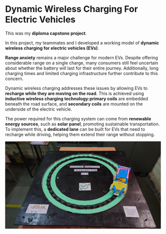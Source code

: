 # Dynamic Wireless Charging For Electric Vehicles 

This was my **diploma capstone project**.

In this project, my teammates and I developed a working model of **dynamic wireless charging for electric vehicles (EVs)**.

**Range anxiety** remains a major challenge for modern EVs. Despite offering considerable range on a single charge, many consumers still feel uncertain about whether the battery will last for their entire journey. Additionally, long charging times and limited charging infrastructure further contribute to this concern.

Dynamic wireless charging addresses these issues by allowing EVs to **recharge while they are moving on the road**. This is achieved using **inductive wireless charging technology:primary coils** are embedded beneath the road surface, and **secondary coils** are mounted on the underside of the electric vehicle.

The power required for this charging system can come from **renewable energy sources**, such as **solar panel**, promoting sustainable transportation. To implement this, a **dedicated lane** can be built for EVs that need to recharge while driving, helping them extend their range without stopping.

![dynamic wireless charging](https://github.com/EmbeddedKidaa/Dynamic-Wireless-Electric-Vehicle-Charging/blob/main/img.jpg)

